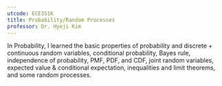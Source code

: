 ```yaml
---
utcode: ECE351K
title: Probability/Random Processes
professor: Dr. Hyeji Kim
---
```

In Probability, I learned the basic properties of probability and discrete + continuous random variables, conditional probability, Bayes rule, independence of probability, PMF, PDF, and CDF, joint random variables, expected value & conditional expectation, inequalities and limit theorems, and some random processes.
